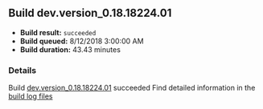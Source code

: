 ## Build dev.version_0.18.18224.01
- **Build result:** `succeeded`
- **Build queued:** 8/12/2018 3:00:00 AM
- **Build duration:** 43.43 minutes
### Details
Build [dev.version_0.18.18224.01](https://winappstudio.visualstudio.com/web/build.aspx?pcguid=a4ef43be-68ce-4195-a619-079b4d9834c2&builduri=vstfs%3a%2f%2f%2fBuild%2fBuild%2f26105) succeeded
Find detailed information in the [build log files](https://uwpctdiags.blob.core.windows.net/buildlogs/dev.version_0.18.18224.01_logs.zip)
